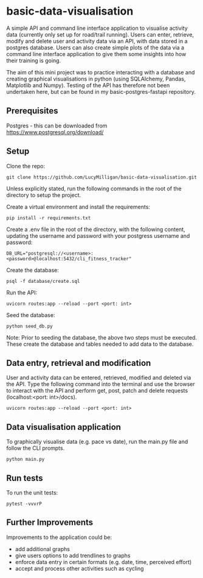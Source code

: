 # basic-data-visualisation
A simple API and command line interface application to visualise activity data (currently only set up for road/trail running). Users can enter, retrieve, modify and delete user and activity data via an API, with data stored in a postgres database. Users can also create simple plots of the data via a command line interface application to give them some insights into how their training is going.

The aim of this mini project was to practice interacting with a database and creating graphical visualisations in python (using SQLAlchemy, Pandas, Matplotlib and Numpy). Testing of the API has therefore not been undertaken here, but can be found in my basic-postgres-fastapi repository.

## Prerequisites

Postgres - this can be downloaded from https://www.postgresql.org/download/

## Setup

Clone the repo:

```git clone https://github.com/LucyMilligan/basic-data-visualisation.git```

Unless explicitly stated, run the following commands in the root of the directory to setup the project. 

Create a virtual environment and install the requirements:

```pip install -r requirements.txt```

Create a .env file in the root of the directory, with the following content, updating the username and password with your postgress username and password:

```DB_URL="postgresql://<username>:<password>@localhost:5432/cli_fitness_tracker"```

Create the database:

```psql -f database/create.sql```

Run the API:

```uvicorn routes:app --reload --port <port: int>```

Seed the database: 

```python seed_db.py```

Note: Prior to seeding the database, the above two steps must be executed. These create the database and tables needed to add data to the database.

## Data entry, retrieval and modification

User and activity data can be entered, retrieved, modified and deleted via the API. Type the following command into the terminal and use the browser to interact with the API and perform get, post, patch and delete requests (localhost:<port: int>/docs).

```uvicorn routes:app --reload --port <port: int>```

## Data visualisation application

To graphically visualise data (e.g. pace vs date), run the main.py file and follow the CLI prompts.

```python main.py```

## Run tests

To run the unit tests:

```pytest -vvvrP```

## Further Improvements

Improvements to the application could be:
- add additional graphs
- give users options to add trendlines to graphs
- enforce data entry in certain formats (e.g. date, time, perceived effort)
- accept and process other activities such as cycling
